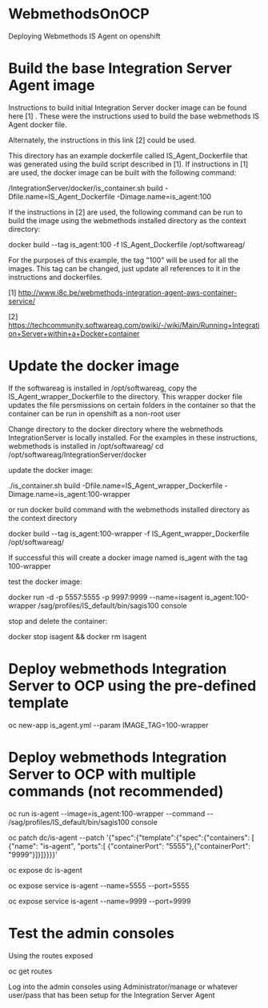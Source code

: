 # WebmethodsOnOCP
Deploying Webmethods IS Agent on openshift 

# Build the base Integration Server Agent image
Instructions to build initial Integration Server docker image can be found here [1] . These were the instructions used to build the base webmethods IS Agent docker file. 

Alternately, the instructions in this link [2] could be used.

This directory has an example dockerfile called IS_Agent_Dockerfile that was generated using the build script described in [1]. If instructions in [1] are used, the docker image can be built with the following command:

<SAG installation dir>/IntegrationServer/docker/is_container.sh build -Dfile.name=IS_Agent_Dockerfile -Dimage.name=is_agent:100

If the instructions in [2] are used, the following command can be run to build the image using the webmethods installed directory as the context directory:

docker build --tag is_agent:100 -f IS_Agent_Dockerfile /opt/softwareag/

For the purposes of this example, the tag "100" will be used for all the images. This tag can be changed, just update all references to it in the instructions and dockerfiles.

[1] http://www.i8c.be/webmethods-integration-agent-aws-container-service/

[2] https://techcommunity.softwareag.com/pwiki/-/wiki/Main/Running+Integration+Server+within+a+Docker+container

# Update the docker image
If the softwareag is installed in /opt/softwareag, copy the IS_Agent_wrapper_Dockerfile to the directory. This wrapper docker file updates the file persmissions on certain folders in the container so that the container can be run in openshift as a non-root user

Change directory to the docker directory where the webmethods IntegrationServer is locally installed. For the examples in these instructions, webmethods is installed in  /opt/softwareag/
cd /opt/softwareag/IntegrationServer/docker

update the docker image:

./is_container.sh build -Dfile.name=IS_Agent_wrapper_Dockerfile -Dimage.name=is_agent:100-wrapper

or run docker build command with the webmethods installed directory as the context directory

docker build --tag is_agent:100-wrapper -f IS_Agent_wrapper_Dockerfile /opt/softwareag/

If successful this will create a docker image named is_agent with the tag 100-wrapper

test the  docker image:

docker run -d -p 5557:5555 -p 9997:9999 --name=isagent is_agent:100-wrapper /sag/profiles/IS_default/bin/sagis100 console

stop and delete the container:

docker stop isagent && docker rm isagent


# Deploy webmethods Integration Server to OCP using the pre-defined template 
oc new-app  is_agent.yml --param IMAGE_TAG=100-wrapper

# Deploy webmethods Integration Server to OCP with multiple commands (not recommended)
oc run is-agent --image=is_agent:100-wrapper --command -- /sag/profiles/IS_default/bin/sagis100 console

oc patch dc/is-agent  --patch '{"spec":{"template":{"spec":{"containers": [  {"name": "is-agent",  "ports":[ {"containerPort": "5555"},{"containerPort": "9999"}]}]}}}}'

oc expose dc is-agent

oc expose service is-agent --name=5555 --port=5555

oc expose service is-agent --name=9999 --port=9999

# Test the admin consoles

Using the routes exposed 

oc get routes 

Log into the admin consoles using Administrator/manage or whatever user/pass that has been setup for the Integration Server Agent
